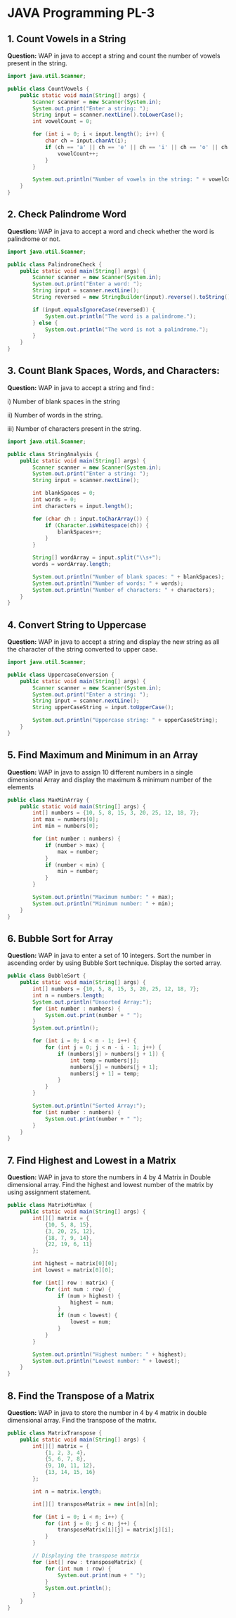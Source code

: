 # JAVA Programming PL-3

## 1. Count Vowels in a String
**Question:** WAP in java to accept a string and count the number of vowels present in the string.

```java
import java.util.Scanner;

public class CountVowels {
    public static void main(String[] args) {
        Scanner scanner = new Scanner(System.in);
        System.out.print("Enter a string: ");
        String input = scanner.nextLine().toLowerCase();
        int vowelCount = 0;

        for (int i = 0; i < input.length(); i++) {
            char ch = input.charAt(i);
            if (ch == 'a' || ch == 'e' || ch == 'i' || ch == 'o' || ch == 'u') {
                vowelCount++;
            }
        }

        System.out.println("Number of vowels in the string: " + vowelCount);
    }
}
```

## 2. Check Palindrome Word
**Question:** WAP in java to accept a word and check whether the word is palindrome or not.
```java
import java.util.Scanner;

public class PalindromeCheck {
    public static void main(String[] args) {
        Scanner scanner = new Scanner(System.in);
        System.out.print("Enter a word: ");
        String input = scanner.nextLine();
        String reversed = new StringBuilder(input).reverse().toString();

        if (input.equalsIgnoreCase(reversed)) {
            System.out.println("The word is a palindrome.");
        } else {
            System.out.println("The word is not a palindrome.");
        }
    }
}
```

## 3. Count Blank Spaces, Words, and Characters:
**Question:**
WAP in java to accept a string and find :

i) Number of blank spaces in the string

ii) Number of words in the string.

iii) Number of characters present in the string.
```java
import java.util.Scanner;

public class StringAnalysis {
    public static void main(String[] args) {
        Scanner scanner = new Scanner(System.in);
        System.out.print("Enter a string: ");
        String input = scanner.nextLine();

        int blankSpaces = 0;
        int words = 0;
        int characters = input.length();

        for (char ch : input.toCharArray()) {
            if (Character.isWhitespace(ch)) {
                blankSpaces++;
            }
        }

        String[] wordArray = input.split("\\s+");
        words = wordArray.length;

        System.out.println("Number of blank spaces: " + blankSpaces);
        System.out.println("Number of words: " + words);
        System.out.println("Number of characters: " + characters);
    }
}
```

## 4. Convert String to Uppercase
**Question:** WAP in java to accept a string and display the new string as all the character of the string converted to upper case.
```java
import java.util.Scanner;

public class UppercaseConversion {
    public static void main(String[] args) {
        Scanner scanner = new Scanner(System.in);
        System.out.print("Enter a string: ");
        String input = scanner.nextLine();
        String upperCaseString = input.toUpperCase();

        System.out.println("Uppercase string: " + upperCaseString);
    }
}
```

## 5. Find Maximum and Minimum in an Array
**Question:** WAP in java to assign 10 different numbers in a single dimensional Array and display the maximum & 
minimum number of the elements

```java
public class MaxMinArray {
    public static void main(String[] args) {
        int[] numbers = {10, 5, 8, 15, 3, 20, 25, 12, 18, 7};
        int max = numbers[0];
        int min = numbers[0];

        for (int number : numbers) {
            if (number > max) {
                max = number;
            }
            if (number < min) {
                min = number;
            }
        }

        System.out.println("Maximum number: " + max);
        System.out.println("Minimum number: " + min);
    }
}
```

## 6. Bubble Sort for Array
**Question:** WAP in java to enter a set of 10 integers. Sort the number in ascending order by using Bubble Sort 
technique. Display the sorted array.
```java
public class BubbleSort {
    public static void main(String[] args) {
        int[] numbers = {10, 5, 8, 15, 3, 20, 25, 12, 18, 7};
        int n = numbers.length;
        System.out.println("Unsorted Array:");
        for (int number : numbers) {
            System.out.print(number + " ");
        }
        System.out.println();

        for (int i = 0; i < n - 1; i++) {
            for (int j = 0; j < n - i - 1; j++) {
                if (numbers[j] > numbers[j + 1]) {
                    int temp = numbers[j];
                    numbers[j] = numbers[j + 1];
                    numbers[j + 1] = temp;
                }
            }
        }

        System.out.println("Sorted Array:");
        for (int number : numbers) {
            System.out.print(number + " ");
        }
    }
}
```

## 7. Find Highest and Lowest in a Matrix
**Question:** WAP in java to store the numbers in 4 by 4 Matrix in Double dimensional array. Find the highest and 
lowest number of the matrix by using assignment statement.
```java
public class MatrixMinMax {
    public static void main(String[] args) {
        int[][] matrix = {
            {10, 5, 8, 15},
            {3, 20, 25, 12},
            {18, 7, 9, 14},
            {22, 19, 6, 11}
        };

        int highest = matrix[0][0];
        int lowest = matrix[0][0];

        for (int[] row : matrix) {
            for (int num : row) {
                if (num > highest) {
                    highest = num;
                }
                if (num < lowest) {
                    lowest = num;
                }
            }
        }

        System.out.println("Highest number: " + highest);
        System.out.println("Lowest number: " + lowest);
    }
}
```
## 8. Find the Transpose of a Matrix
**Question:** WAP in java to store the number in 4 by 4 matrix in double dimensional array. Find the transpose 
of the matrix.
```java
public class MatrixTranspose {
    public static void main(String[] args) {
        int[][] matrix = {
            {1, 2, 3, 4},
            {5, 6, 7, 8},
            {9, 10, 11, 12},
            {13, 14, 15, 16}
        };

        int n = matrix.length;

        int[][] transposeMatrix = new int[n][n];

        for (int i = 0; i < n; i++) {
            for (int j = 0; j < n; j++) {
                transposeMatrix[i][j] = matrix[j][i];
            }
        }

        // Displaying the transpose matrix
        for (int[] row : transposeMatrix) {
            for (int num : row) {
                System.out.print(num + " ");
            }
            System.out.println();
        }
    }
}

```

